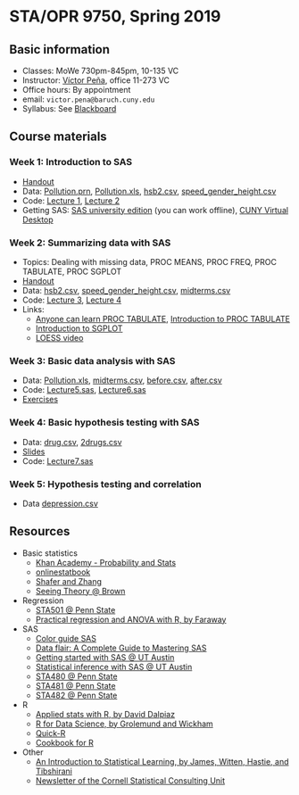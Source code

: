 # STA/OPR 9750, Spring 2019

## Basic information
* Classes: MoWe 730pm-845pm, 10-135 VC
* Instructor: [Víctor Peña](http://vicpena.github.io/), office 11-273 VC
* Office hours: By appointment
* email: ``victor.pena@baruch.cuny.edu``
* Syllabus: See [Blackboard](https://bbhosted.cuny.edu/)

## Course materials

### Week 1: Introduction to SAS

* [Handout](http:/VicPena.github.io/sta9750/spring19/SASintro.pdf)
* Data: [Pollution.prn](http:/VicPena.github.io/sta9750/spring19/Pollution.prn), [Pollution.xls](http:/VicPena.github.io/sta9750/spring19/Pollution.xls), [hsb2.csv](http:/VicPena.github.io/sta9750/spring19/hsb2.csv), [speed_gender_height.csv](http:/VicPena.github.io/sta9750/spring19/speed_gender_height.csv)
* Code: [Lecture 1](http:/VicPena.github.io/sta9750/spring19/input.sas), [Lecture 2](http:/VicPena.github.io/sta9750/spring19/Lecture2.sas)
* Getting SAS: [SAS university edition](https://www.sas.com/en_us/software/university-edition.html) (you can work offline), [CUNY Virtual Desktop](http://www2.cuny.edu/about/administration/offices/cis/virtual-desktop/)

### Week 2: Summarizing data with SAS

* Topics: Dealing with missing data, PROC MEANS, PROC FREQ, PROC TABULATE, PROC SGPLOT
* [Handout](http:/VicPena.github.io/sta9750/spring19/SASsummaries.pdf)
* Data: [hsb2.csv](http:/VicPena.github.io/sta9750/spring19/hsb2.csv), [speed_gender_height.csv](http:/VicPena.github.io/sta9750/spring19/speed_gender_height.csv), [midterms.csv](http://VicPena.github.io/sta9750/fall18/midterms.csv)
* Code: [Lecture 3](http:/VicPena.github.io/sta9750/spring19/Lecture3.sas), [Lecture 4](http:/VicPena.github.io/sta9750/spring19/Lecture4.sas)
* Links:
  - [Anyone can learn PROC TABULATE](https://support.sas.com/resources/papers/proceedings/proceedings/sugi27/p060-27.pdf), [Introduction to PROC TABULATE](https://www.lexjansen.com/nesug/nesug06/dm/da05.pdf)
  - [Introduction to SGPLOT](https://susanslaughter.files.wordpress.com/2014/08/fp_47.pdf)
  - [LOESS video](http://www.youtube.com/watch?v=Vf7oJ6z2LCc)

### Week 3: Basic data analysis with SAS

* Data: [Pollution.xls](http:/VicPena.github.io/sta9750/spring19/Pollution.xls), [midterms.csv](http://VicPena.github.io/sta9750/fall18/midterms.csv), [before.csv](http:/VicPena.github.io/sta9750/spring19/before.csv), [after.csv](http:/VicPena.github.io/sta9750/spring19/after.csv)
* Code: [Lecture5.sas](http:/VicPena.github.io/sta9750/spring19/Lecture5.sas), [Lecture6.sas](http:/VicPena.github.io/sta9750/spring19/Lecture6.sas)
* [Exercises](http:/VicPena.github.io/sta9750/spring19/SASexercises1.pdf)

### Week 4: Basic hypothesis testing with SAS

* Data: [drug.csv](http:/VicPena.github.io/sta9750/spring19/drug.csv), [2drugs.csv](http:/VicPena.github.io/sta9750/spring19/2drugs.csv)
* [Slides](http:/VicPena.github.io/sta9750/spring19/hyptests.html)
* Code: [Lecture7.sas](http:/VicPena.github.io/sta9750/spring19/Lecture7.sas)

### Week 5: Hypothesis testing and correlation

* Data [depression.csv](http://vicpena.github.io/sta9750/fall18/depression.csv)

## Resources

* Basic statistics
  - [Khan Academy - Probability and Stats](https://www.khanacademy.org/math/statistics-probability)
  - [onlinestatbook](http://onlinestatbook.com/)
  - [Shafer and Zhang](https://stats.libretexts.org/Textbook_Maps/Introductory_Statistics/Book%3A_Introductory_Statistics_(Shafer_and_Zhang))
  - [Seeing Theory @ Brown](https://seeing-theory.brown.edu/index.html#firstPage)
* Regression
  - [STA501 @ Penn State](https://onlinecourses.science.psu.edu/stat501/node/2/)
  - [Practical regression and ANOVA with R, by Faraway](https://cran.r-project.org/doc/contrib/Faraway-PRA.pdf)
* SAS
  - [Color guide SAS](https://support.sas.com/content/dam/SAS/support/en/books/pro-template-made-easy-a-guide-for-sas-users/62007_Appendix.pdf)
  - [Data flair: A Complete Guide to Mastering SAS](https://data-flair.training/blogs/sas-tutorials-home/)
  - [Getting started with SAS @ UT Austin](https://stat.utexas.edu/images/SSC/documents/SoftwareTutorials/SAS_GettingStarted.pdf)
  - [Statistical inference with SAS @ UT Austin](https://stat.utexas.edu/images/SSC/documents/SoftwareTutorials/SAS_InferentialStats.pdf)
  - [STA480 @ Penn State](https://onlinecourses.science.psu.edu/stat480/)
  - [STA481 @ Penn State](https://onlinecourses.science.psu.edu/stat481/)
  - [STA482 @ Penn State](https://onlinecourses.science.psu.edu/stat482/)
* R
  - [Applied stats with R, by David Dalpiaz](https://daviddalpiaz.github.io/appliedstats/)
  - [R for Data Science, by Grolemund and Wickham](http://r4ds.had.co.nz/)
  - [Quick-R](https://www.statmethods.net/index.html)
  - [Cookbook for R](http://www.cookbook-r.com/)
* Other 
  - [An Introduction to Statistical Learning, by James, Witten, Hastie, and Tibshirani](http://www-bcf.usc.edu/~gareth/ISL/)
  - [Newsletter of the Cornell Statistical Consulting Unit](https://www.cscu.cornell.edu/news/archive.php)
